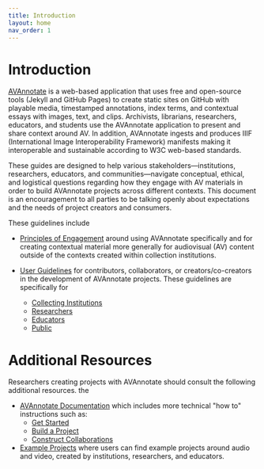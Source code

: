 ```yaml
---
title: Introduction
layout: home
nav_order: 1
---
```

# Introduction
[AVAnnotate](https://av-annotate.org/) is a web-based application that uses free and open-source tools (Jekyll and GitHub Pages) to create static sites on GitHub with playable media, timestamped annotations, index terms, and contextual essays with images, text, and clips. Archivists, librarians, researchers, educators, and students use the AVAnnotate application to present and share context around AV. In addition, AVAnnotate ingests and produces IIIF (International Image Interoperability Framework) manifests making it interoperable and sustainable according to W3C web-based standards.

These guides are designed to help various stakeholders—institutions, researchers, educators, and communities—navigate conceptual, ethical, and logistical questions regarding how they engage with AV materials in order to build AVAnnotate projects across different contexts. This document is an encouragement to all parties to be talking openly about expectations and the needs of project creators and consumers.

These guidelines include 
- [Principles of Engagement](https://avannotate.github.io/guidelines/pages/principles) around using AVAnnotate specifically and for creating contextual material more generally for audiovisual (AV) content outside of the contexts created within collection institutions.

- [User Guidelines](https://avannotate.github.io/guidelines/pages/users) for contributors, collaborators, or creators/co-creators in the development of AVAnnotate projects. These guidelines are specifically for
  - [Collecting Institutions](https://avannotate.github.io/guidelines/pages/institutions)
  - [Researchers](https://avannotate.github.io/guidelines/pages/researchers)
  - [Educators](https://avannotate.github.io/guidelines/pages/educators)
  - [Public](https://avannotate.github.io/guidelines/pages/public)
 
# Additional Resources
Researchers creating projects with AVAnnotate should consult the following additional resources. the 
- [AVAnnotate Documentation](https://avannotate.github.io/documentation/) which includes more technical "how to" instructions such as:
  - [Get Started](https://avannotate.github.io/documentation/pages/quickstart/)
  - [Build a Project](https://avannotate.github.io/documentation/pages/projects/)
  - [Construct Collaborations](https://avannotate.github.io/documentation/pages/collaborations/)
- [Example Projects](https://av-annotate.org/example-projects/) where users can find example projects around audio and video, created by institutions, researchers, and educators. 
